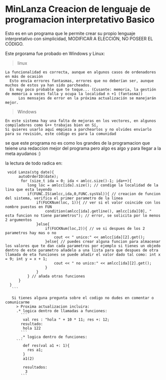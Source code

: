 # MinLanza Creacion de lenguaje de programacion interpretativo Basico

Esto es en un programa que le permite crear su propio lenguaje interpretativo con simplicidad,
MODIFICAR A ELECCIÓN, NO POSEER EL CÓDIGO.

Este prgorama fue probado en Windows y Linux:
  > linux
  ```
  La funcionalidad es correcta, aunque en algunos casos de ordenadores en más de ocasión 
    Esto envía errores fantasmas, errores que no deberían ser, aunque muchos de estos ya han sido parcheados.
    Es muy poco probable que te toque... (Cusante: memoria, la gestión de memoria a veces falla y ocupa la localidad n +1 (fantasma))
        Los mensajes de error en la próxima actualización se manejarán mejor.
   ```
   
   > Windows
   ```
   En este sistema hay una falta de mejoras en los vectores, en algunos compiladores como G++ trabajas bien en Sí,
   Si quieres usarlo aquí empieza a parchearlos y no olvides enviarlo para su revisión, este código es para la comunidad
   ```
   
   se que este programa no es como los grandes de la programacion que teiene una redaccion mejor del programa
   pero algo es algo y para llegar a la meta ayudanos :)
  
  
 
  la lectura de todo radica en:
  ``` 
   void Lanza(stg date){
        autoOrderIO(date);
         for (size_t ida = 0; ida < amlcc.size()-1; ida++){
            long loc = amlcc[ida].size(); // condige la localidad de la lina que esta leyendo
            if(FUNC.IS(amlcc,ida,0,FUNC.sysVal)){ // creacion de funcion del sistema, verifica el primer parametro de la linea
                if(FUCKNum(loc, 1)){ // ver si el valor coincide con los nombre puestos en FUN 
                    condition(amlcc[ida].getline(), amlcc[ida][0], " esta funcion no tiene parametros"); // error, se solicita por lo menos 2 argumentos
                }else{
                    if(FUCKNum(loc,2)){ // ve si despues de los 2 parametros hay mas o no
                        cout << " unico:" << amlcc[ida][2].get();
                    }else{ // puedes crear alguna funcion para almacenar los valores que te dan cada parametros por ejemplo si tienes un objedo dentro de este parametro añadelo a una lista para que despues de otra llamada de eta funciones se puede añadir el valor dado tal como: int x = 9; int y = x + 1;
                        cout << " no unico:" << amlcc[ida][2].get();
                    }
                }
            } // añada otras funciones
        }
    }
     ```
     
     Si tienes alguna pregunta sobre el codigo no dudes en comentar o comunicarme 
       > Proxima actualizacion incluira: 
       .* logica dentro de llamadas a funciones:
         ``` 
          val res : "hola " + 10 * 11; res +: 12;
         resultado:
          hola 122
         ``` 
         .* logica dentro de funciones:
       ``` 
          def res(val a1 +: 1){
            res a1;
          } 
          a1(2)
          
          resultados:
           3
         ```
         
         
